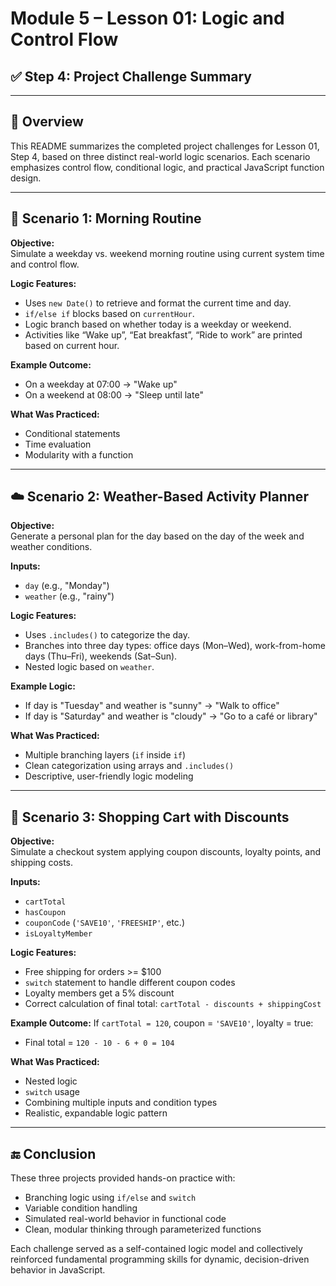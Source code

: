 # Module 5 – Lesson 01: Logic and Control Flow
## ✅ Step 4: Project Challenge Summary

---

## 🏁 Overview

This README summarizes the completed project challenges for Lesson 01, Step 4, based on three distinct real-world logic scenarios. Each scenario emphasizes control flow, conditional logic, and practical JavaScript function design.

---

## 📘 Scenario 1: Morning Routine

**Objective:**  
Simulate a weekday vs. weekend morning routine using current system time and control flow.

**Logic Features:**
- Uses `new Date()` to retrieve and format the current time and day.
- `if/else if` blocks based on `currentHour`.
- Logic branch based on whether today is a weekday or weekend.
- Activities like “Wake up”, “Eat breakfast”, “Ride to work” are printed based on current hour.

**Example Outcome:**
- On a weekday at 07:00 → "Wake up"
- On a weekend at 08:00 → "Sleep until late"

**What Was Practiced:**
- Conditional statements
- Time evaluation
- Modularity with a function

---

## ☁️ Scenario 2: Weather-Based Activity Planner

**Objective:**  
Generate a personal plan for the day based on the day of the week and weather conditions.

**Inputs:**
- `day` (e.g., "Monday")
- `weather` (e.g., "rainy")

**Logic Features:**
- Uses `.includes()` to categorize the day.
- Branches into three day types: office days (Mon–Wed), work-from-home days (Thu–Fri), weekends (Sat–Sun).
- Nested logic based on `weather`.

**Example Logic:**
- If day is "Tuesday" and weather is "sunny" → "Walk to office"
- If day is "Saturday" and weather is "cloudy" → "Go to a café or library"

**What Was Practiced:**
- Multiple branching layers (`if` inside `if`)
- Clean categorization using arrays and `.includes()`
- Descriptive, user-friendly logic modeling

---

## 🛒 Scenario 3: Shopping Cart with Discounts

**Objective:**  
Simulate a checkout system applying coupon discounts, loyalty points, and shipping costs.

**Inputs:**
- `cartTotal`
- `hasCoupon`
- `couponCode` (`'SAVE10'`, `'FREESHIP'`, etc.)
- `isLoyaltyMember`

**Logic Features:**
- Free shipping for orders >= $100
- `switch` statement to handle different coupon codes
- Loyalty members get a 5% discount
- Correct calculation of final total: `cartTotal - discounts + shippingCost`

**Example Outcome:**
If `cartTotal = 120`, coupon = `'SAVE10'`, loyalty = true:
- Final total = `120 - 10 - 6 + 0 = 104`

**What Was Practiced:**
- Nested logic
- `switch` usage
- Combining multiple inputs and condition types
- Realistic, expandable logic pattern

---

## 🔚 Conclusion

These three projects provided hands-on practice with:
- Branching logic using `if/else` and `switch`
- Variable condition handling
- Simulated real-world behavior in functional code
- Clean, modular thinking through parameterized functions

Each challenge served as a self-contained logic model and collectively reinforced fundamental programming skills for dynamic, decision-driven behavior in JavaScript.
